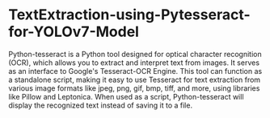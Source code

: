 # TextExtraction-using-Pytesseract-for-YOLOv7-Model


Python-tesseract is a Python tool designed for optical character recognition (OCR), which allows you to extract and interpret text from images. It serves as an interface to Google's Tesseract-OCR Engine. This tool can function as a standalone script, making it easy to use Tesseract for text extraction from various image formats like jpeg, png, gif, bmp, tiff, and more, using libraries like Pillow and Leptonica. When used as a script, Python-tesseract will display the recognized text instead of saving it to a file.
